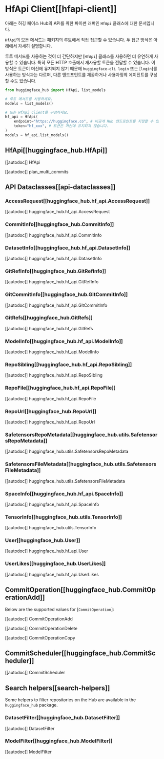 <!--⚠️ Note that this file is in Markdown but contain specific syntax for our doc-builder (similar to MDX) that may not be
rendered properly in your Markdown viewer.
-->

# HfApi Client[[hfapi-client]]

아래는 허깅 페이스 Hub의 API를 위한 파이썬 래퍼인 `HfApi` 클래스에 대한 문서입니다.

`HfApi`의 모든 메서드는 패키지의 루트에서 직접 접근할 수 있습니다. 두 접근 방식은 아래에서 자세히 설명합니다.

루트 메서드를 사용하는 것이 더 간단하지만 [`HfApi`] 클래스를 사용하면 더 유연하게 사용할 수 있습니다.
특히 모든 HTTP 호출에서 재사용할 토큰을 전달할 수 있습니다. 
이 방식은 토큰이 머신에 유지되지 않기 때문에 `huggingface-cli login` 또는 [`login`]를 사용하는 방식과는 다르며,
다른 엔드포인트를 제공하거나 사용자정의 에이전트를 구성할 수도 있습니다.

```python
from huggingface_hub import HfApi, list_models

# 루트 메서드를 사용하세요.
models = list_models()

# 또는 HfApi client를 구성하세요.
hf_api = HfApi(
    endpoint="https://huggingface.co", # 비공개 Hub 엔드포인트를 지정할 수 있습니다.
    token="hf_xxx", # 토큰은 머신에 유지되지 않습니다.
)
models = hf_api.list_models()
```

## HfApi[[huggingface_hub.HfApi]]

[[autodoc]] HfApi

[[autodoc]] plan_multi_commits

## API Dataclasses[[api-dataclasses]]

### AccessRequest[[huggingface_hub.hf_api.AccessRequest]]

[[autodoc]] huggingface_hub.hf_api.AccessRequest

### CommitInfo[[huggingface_hub.CommitInfo]]

[[autodoc]] huggingface_hub.hf_api.CommitInfo

### DatasetInfo[[huggingface_hub.hf_api.DatasetInfo]]

[[autodoc]] huggingface_hub.hf_api.DatasetInfo

### GitRefInfo[[huggingface_hub.GitRefInfo]]

[[autodoc]] huggingface_hub.hf_api.GitRefInfo

### GitCommitInfo[[huggingface_hub.GitCommitInfo]]

[[autodoc]] huggingface_hub.hf_api.GitCommitInfo

### GitRefs[[huggingface_hub.GitRefs]]

[[autodoc]] huggingface_hub.hf_api.GitRefs

### ModelInfo[[huggingface_hub.hf_api.ModelInfo]]

[[autodoc]] huggingface_hub.hf_api.ModelInfo

### RepoSibling[[huggingface_hub.hf_api.RepoSibling]]

[[autodoc]] huggingface_hub.hf_api.RepoSibling

### RepoFile[[huggingface_hub.hf_api.RepoFile]]

[[autodoc]] huggingface_hub.hf_api.RepoFile

### RepoUrl[[huggingface_hub.RepoUrl]]

[[autodoc]] huggingface_hub.hf_api.RepoUrl

### SafetensorsRepoMetadata[[huggingface_hub.utils.SafetensorsRepoMetadata]]

[[autodoc]] huggingface_hub.utils.SafetensorsRepoMetadata

### SafetensorsFileMetadata[[huggingface_hub.utils.SafetensorsFileMetadata]]

[[autodoc]] huggingface_hub.utils.SafetensorsFileMetadata

### SpaceInfo[[huggingface_hub.hf_api.SpaceInfo]]

[[autodoc]] huggingface_hub.hf_api.SpaceInfo

### TensorInfo[[huggingface_hub.utils.TensorInfo]]

[[autodoc]] huggingface_hub.utils.TensorInfo

### User[[huggingface_hub.User]]

[[autodoc]] huggingface_hub.hf_api.User

### UserLikes[[huggingface_hub.UserLikes]]

[[autodoc]] huggingface_hub.hf_api.UserLikes

## CommitOperation[[huggingface_hub.CommitOperationAdd]]

Below are the supported values for [`CommitOperation`]:

[[autodoc]] CommitOperationAdd

[[autodoc]] CommitOperationDelete

[[autodoc]] CommitOperationCopy

## CommitScheduler[[huggingface_hub.CommitScheduler]]

[[autodoc]] CommitScheduler

## Search helpers[[search-helpers]]

Some helpers to filter repositories on the Hub are available in the `huggingface_hub` package.

### DatasetFilter[[huggingface_hub.DatasetFilter]]

[[autodoc]] DatasetFilter

### ModelFilter[[huggingface_hub.ModelFilter]]

[[autodoc]] ModelFilter

